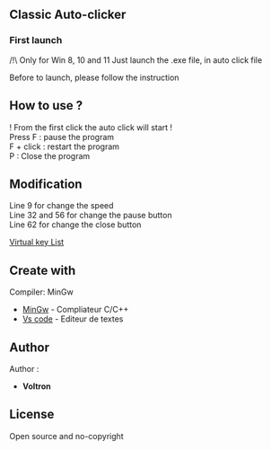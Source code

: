 ## Classic Auto-clicker

### First launch

/!\ Only for Win 8, 10 and 11
Just launch the .exe file, in auto click file

Before to launch, please follow the instruction <br>

## How to use ?

! From the first click the auto click will start !<br>
Press F : pause the program<br>
F + click : restart the program<br>
P : Close the program<br>

## Modification

Line 9 for change the speed<br>
Line 32 and 56 for change the pause button<br>
Line 62 for change the close button<br>

[Virtual key List](https://learn.microsoft.com/fr-fr/windows/win32/inputdev/virtual-key-codes) 

## Create with

Compiler: MinGw

* [MinGw](https://www.mingw-w64.org) - Compliateur C/C++
* [Vs code](https://code.visualstudio.com) - Editeur de textes

## Author
Author :
* **Voltron** 

## License

Open source and no-copyright
